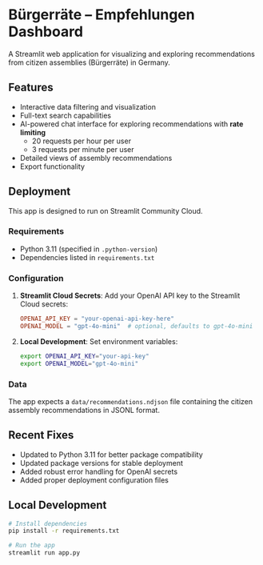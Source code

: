 # Bürgerräte – Empfehlungen Dashboard

A Streamlit web application for visualizing and exploring recommendations from citizen assemblies (Bürgerräte) in Germany.

## Features

- Interactive data filtering and visualization
- Full-text search capabilities
- AI-powered chat interface for exploring recommendations with **rate limiting**
  - 20 requests per hour per user
  - 3 requests per minute per user
- Detailed views of assembly recommendations
- Export functionality

## Deployment

This app is designed to run on Streamlit Community Cloud.

### Requirements

- Python 3.11 (specified in `.python-version`)
- Dependencies listed in `requirements.txt`

### Configuration

1. **Streamlit Cloud Secrets**: Add your OpenAI API key to the Streamlit Cloud secrets:
   ```toml
   OPENAI_API_KEY = "your-openai-api-key-here"
   OPENAI_MODEL = "gpt-4o-mini"  # optional, defaults to gpt-4o-mini
   ```

2. **Local Development**: Set environment variables:
   ```bash
   export OPENAI_API_KEY="your-api-key"
   export OPENAI_MODEL="gpt-4o-mini"
   ```

### Data

The app expects a `data/recommendations.ndjson` file containing the citizen assembly recommendations in JSONL format.

## Recent Fixes

- Updated to Python 3.11 for better package compatibility
- Updated package versions for stable deployment
- Added robust error handling for OpenAI secrets
- Added proper deployment configuration files

## Local Development

```bash
# Install dependencies
pip install -r requirements.txt

# Run the app
streamlit run app.py
```

